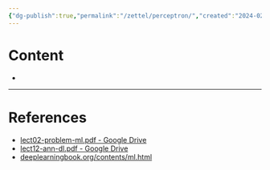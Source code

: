 ```yaml
---
{"dg-publish":true,"permalink":"/zettel/perceptron/","created":"2024-02-28T16:52:08.672+07:00","updated":"2024-02-28T16:54:56.947+07:00"}
---
```


# Content

- 

---

# References

- [lect02-problem-ml.pdf - Google Drive](https://drive.google.com/file/d/1_PuhNPly4DX7SNynOMHgvES6_ng9W4eP/view)
- [lect12-ann-dl.pdf - Google Drive](https://drive.google.com/file/d/1SkqV_wIfPoMf6ZdO4M9pJ8ylImP-9wSj/view)
- [deeplearningbook.org/contents/ml.html](https://www.deeplearningbook.org/contents/ml.html)